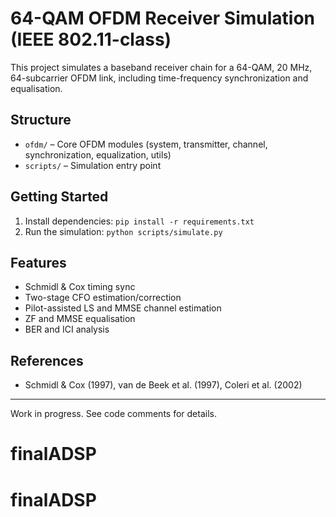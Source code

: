 # 64-QAM OFDM Receiver Simulation (IEEE 802.11-class)

This project simulates a baseband receiver chain for a 64-QAM, 20 MHz, 64-subcarrier OFDM link, including time-frequency synchronization and equalisation.

## Structure
- `ofdm/` – Core OFDM modules (system, transmitter, channel, synchronization, equalization, utils)
- `scripts/` – Simulation entry point

## Getting Started
1. Install dependencies: `pip install -r requirements.txt`
2. Run the simulation: `python scripts/simulate.py`

## Features
- Schmidl & Cox timing sync
- Two-stage CFO estimation/correction
- Pilot-assisted LS and MMSE channel estimation
- ZF and MMSE equalisation
- BER and ICI analysis

## References
- Schmidl & Cox (1997), van de Beek et al. (1997), Coleri et al. (2002)

---

Work in progress. See code comments for details.
# finalADSP
# finalADSP
